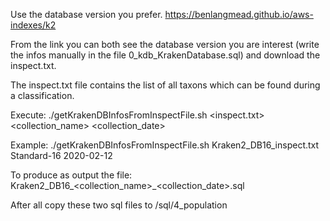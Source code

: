 
Use the database version you prefer.
https://benlangmead.github.io/aws-indexes/k2

From the link you can both see the database version you are interest (write the infos manually in the file 0_kdb_KrakenDatabase.sql) and download the inspect.txt.

The inspect.txt file contains the list of all taxons which can be found during a classification.

Execute:
./getKrakenDBInfosFromInspectFile.sh <inspect.txt> <collection_name> <collection_date>

Example: ./getKrakenDBInfosFromInspectFile.sh Kraken2_DB16_inspect.txt Standard-16 2020-02-12

To produce as output the file: Kraken2_DB16_<collection_name>_<collection_date>.sql

After all copy these two sql files to /sql/4_population